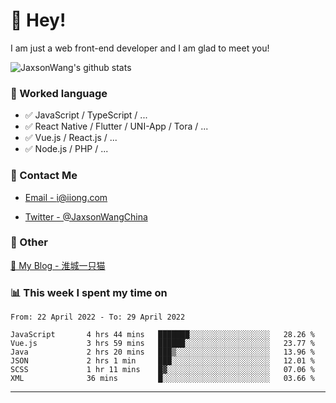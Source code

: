 # 👋 Hey!

I am just a web front-end developer and I am glad to meet you!

![JaxsonWang's github stats](https://github-readme-stats.vercel.app/api?username=JaxsonWang&&show_icons=true&&title_color=1abc9c&&icon_color=1abc9c)


### 📝 Worked language

- ✅ JavaScript / TypeScript / ...
- ✅ React Native / Flutter / UNI-App / Tora / ...
- ✅ Vue.js / React.js / ...
- ✅ Node.js / PHP / ...

### 📮 Contact Me

- [Email - i@iiong.com](mailto:i@iiong.com)

- [Twitter - @JaxsonWangChina](https://twitter.com/JaxsonWangChina)

### 🤪 Other

[📌 My Blog - 淮城一只猫](https://iiong.com)

### 📊 This week I spent my time on

<!--START_SECTION:waka-->

```text
From: 22 April 2022 - To: 29 April 2022

JavaScript       4 hrs 44 mins   ███████░░░░░░░░░░░░░░░░░░   28.26 %
Vue.js           3 hrs 59 mins   ██████░░░░░░░░░░░░░░░░░░░   23.77 %
Java             2 hrs 20 mins   ███▒░░░░░░░░░░░░░░░░░░░░░   13.96 %
JSON             2 hrs 1 min     ███░░░░░░░░░░░░░░░░░░░░░░   12.01 %
SCSS             1 hr 11 mins    █▓░░░░░░░░░░░░░░░░░░░░░░░   07.06 %
XML              36 mins         █░░░░░░░░░░░░░░░░░░░░░░░░   03.66 %
```

<!--END_SECTION:waka-->

---
